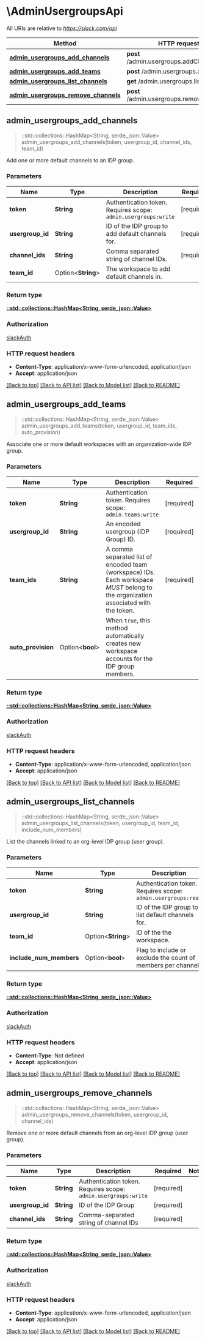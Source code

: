 # \AdminUsergroupsApi

All URIs are relative to *https://slack.com/api*

Method | HTTP request | Description
------------- | ------------- | -------------
[**admin_usergroups_add_channels**](AdminUsergroupsApi.md#admin_usergroups_add_channels) | **post** /admin.usergroups.addChannels | 
[**admin_usergroups_add_teams**](AdminUsergroupsApi.md#admin_usergroups_add_teams) | **post** /admin.usergroups.addTeams | 
[**admin_usergroups_list_channels**](AdminUsergroupsApi.md#admin_usergroups_list_channels) | **get** /admin.usergroups.listChannels | 
[**admin_usergroups_remove_channels**](AdminUsergroupsApi.md#admin_usergroups_remove_channels) | **post** /admin.usergroups.removeChannels | 



## admin_usergroups_add_channels

> ::std::collections::HashMap<String, serde_json::Value> admin_usergroups_add_channels(token, usergroup_id, channel_ids, team_id)


Add one or more default channels to an IDP group.

### Parameters


Name | Type | Description  | Required | Notes
------------- | ------------- | ------------- | ------------- | -------------
**token** | **String** | Authentication token. Requires scope: `admin.usergroups:write` | [required] |
**usergroup_id** | **String** | ID of the IDP group to add default channels for. | [required] |
**channel_ids** | **String** | Comma separated string of channel IDs. | [required] |
**team_id** | Option<**String**> | The workspace to add default channels in. |  |

### Return type

[**::std::collections::HashMap<String, serde_json::Value>**](serde_json::Value.md)

### Authorization

[slackAuth](../README.md#slackAuth)

### HTTP request headers

- **Content-Type**: application/x-www-form-urlencoded, application/json
- **Accept**: application/json

[[Back to top]](#) [[Back to API list]](../README.md#documentation-for-api-endpoints) [[Back to Model list]](../README.md#documentation-for-models) [[Back to README]](../README.md)


## admin_usergroups_add_teams

> ::std::collections::HashMap<String, serde_json::Value> admin_usergroups_add_teams(token, usergroup_id, team_ids, auto_provision)


Associate one or more default workspaces with an organization-wide IDP group.

### Parameters


Name | Type | Description  | Required | Notes
------------- | ------------- | ------------- | ------------- | -------------
**token** | **String** | Authentication token. Requires scope: `admin.teams:write` | [required] |
**usergroup_id** | **String** | An encoded usergroup (IDP Group) ID. | [required] |
**team_ids** | **String** | A comma separated list of encoded team (workspace) IDs. Each workspace *MUST* belong to the organization associated with the token. | [required] |
**auto_provision** | Option<**bool**> | When `true`, this method automatically creates new workspace accounts for the IDP group members. |  |

### Return type

[**::std::collections::HashMap<String, serde_json::Value>**](serde_json::Value.md)

### Authorization

[slackAuth](../README.md#slackAuth)

### HTTP request headers

- **Content-Type**: application/x-www-form-urlencoded, application/json
- **Accept**: application/json

[[Back to top]](#) [[Back to API list]](../README.md#documentation-for-api-endpoints) [[Back to Model list]](../README.md#documentation-for-models) [[Back to README]](../README.md)


## admin_usergroups_list_channels

> ::std::collections::HashMap<String, serde_json::Value> admin_usergroups_list_channels(token, usergroup_id, team_id, include_num_members)


List the channels linked to an org-level IDP group (user group).

### Parameters


Name | Type | Description  | Required | Notes
------------- | ------------- | ------------- | ------------- | -------------
**token** | **String** | Authentication token. Requires scope: `admin.usergroups:read` | [required] |
**usergroup_id** | **String** | ID of the IDP group to list default channels for. | [required] |
**team_id** | Option<**String**> | ID of the the workspace. |  |
**include_num_members** | Option<**bool**> | Flag to include or exclude the count of members per channel. |  |

### Return type

[**::std::collections::HashMap<String, serde_json::Value>**](serde_json::Value.md)

### Authorization

[slackAuth](../README.md#slackAuth)

### HTTP request headers

- **Content-Type**: Not defined
- **Accept**: application/json

[[Back to top]](#) [[Back to API list]](../README.md#documentation-for-api-endpoints) [[Back to Model list]](../README.md#documentation-for-models) [[Back to README]](../README.md)


## admin_usergroups_remove_channels

> ::std::collections::HashMap<String, serde_json::Value> admin_usergroups_remove_channels(token, usergroup_id, channel_ids)


Remove one or more default channels from an org-level IDP group (user group).

### Parameters


Name | Type | Description  | Required | Notes
------------- | ------------- | ------------- | ------------- | -------------
**token** | **String** | Authentication token. Requires scope: `admin.usergroups:write` | [required] |
**usergroup_id** | **String** | ID of the IDP Group | [required] |
**channel_ids** | **String** | Comma-separated string of channel IDs | [required] |

### Return type

[**::std::collections::HashMap<String, serde_json::Value>**](serde_json::Value.md)

### Authorization

[slackAuth](../README.md#slackAuth)

### HTTP request headers

- **Content-Type**: application/x-www-form-urlencoded, application/json
- **Accept**: application/json

[[Back to top]](#) [[Back to API list]](../README.md#documentation-for-api-endpoints) [[Back to Model list]](../README.md#documentation-for-models) [[Back to README]](../README.md)


